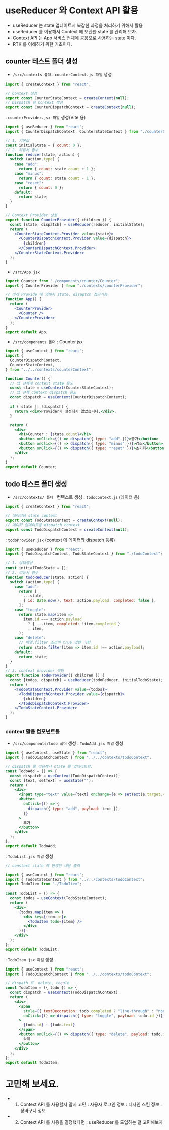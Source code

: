 # useReducer 와 Context API 활용

- useReducer 는 state 업데이트시 복잡한 과정을 처리하기 위해서 활용
- useReducer 를 이용해서 Context 에 보관한 state 를 관리해 보자.
- Context API 는 App 서비스 전체에 공용으로 사용하는 state 이다.
- RTK 를 이해하기 위한 기초이다.

## counter 테스트 폴더 생성

- `/src/contexts 폴더`
  : `counterContext.js 파일` 생성

```js
import { createContext } from "react";

// Context 생성
export const CounterStateContext = createContext(null);
// Dispatch 용 Context 생성
export const CounterDispatchContext = createContext(null);
```

: `counterProvider.jsx 파일` 생성(Vite 용)

```jsx
import { useReducer } from "react";
import { CounterDispatchContext, CounterStateContext } from "./counterContext";

// 1. 기본값
const initialState = { count: 0 };
// 2. 리듀서 함수
function reducer(state, action) {
  switch (action.type) {
    case "add":
      return { count: state.count + 1 };
    case "minus":
      return { count: state.count - 1 };
    case "reset":
      return { count: 0 };
    default:
      return state;
  }
}

// Context Provider 생성
export function CounterProvider({ children }) {
  const [state, dispatch] = useReducer(reducer, initialState);
  return (
    <CounterStateContext.Provider value={state}>
      <CounterDispatchContext.Provider value={dispatch}>
        {children}
      </CounterDispatchContext.Provider>
    </CounterStateContext.Provider>
  );
}
```

- `/src/App.jsx`

```jsx
import Counter from "./components/counter/Counter";
import { CounterProvider } from "./contexts/counterProvider";

// 아래 Provide 에 의해서 state, disaptch 접근가능
function App() {
  return (
    <CounterProvider>
      <Counter />
    </CounterProvider>
  );
}
export default App;
```

- `/src/components 폴더`
  : Counter.jsx

```jsx
import { useContext } from "react";
import {
  CounterDispatchContext,
  CounterStateContext,
} from "../../contexts/counterContext";

function Counter() {
  // 앱 전체에 context state 용도
  const state = useContext(CounterStateContext);
  // 앱 전체 context dispatch 용도
  const dispatch = useContext(CounterDispatchContext);

  if (!state || !dispatch) {
    return <div>Provider가 설정되지 않았습니다.</div>;
  }

  return (
    <div>
      <h1>Counter : {state.count}</h1>
      <button onClick={() => dispatch({ type: "add" })}>증가</button>
      <button onClick={() => dispatch({ type: "minus" })}>감소</button>
      <button onClick={() => dispatch({ type: "reset" })}>초기화</button>
    </div>
  );
}
export default Counter;
```

## todo 테스트 폴더 생성

- `/src/contexts/ 폴더 ` 컨텍스트 생성
  : `todoContext.js` (데이터 용)

```js
import { createContext } from "react";

// 데이터용 state context
export const TodoStateContext = createContext(null);
// 데이터 업데이트용 dispatch context
export const TodoDispatchContext = createContext(null);
```

: `todoProvider.jsx` (context 에 데이터와 dispatch 등록)

```jsx
import { useReducer } from "react";
import { TodoDispatchContext, TodoStateContext } from "./todoContext";

// 1. 상태생성
const initialTodoState = [];
// 2. 리듀서 함수
function todoReducer(state, action) {
  switch (action.type) {
    case "add":
      return [
        ...state,
        { id: Date.now(), text: action.payload, completed: false },
      ];
    case "toggle":
      return state.map(item =>
        item.id === action.payload
          ? { ...item, completed: !item.completed }
          : item,
      );
    case "delete":
      // 배열.filter 조건이 true 것만 리턴
      return state.filter(item => item.id !== action.payload);
    default:
      return state;
  }
}
// 3. context provider 셋팅
export function TodoProvider({ children }) {
  const [todos, dispatch] = useReducer(todoReducer, initialTodoState);
  return (
    <TodoStateContext.Provider value={todos}>
      <TodoDispatchContext.Provider value={dispatch}>
        {children}
      </TodoDispatchContext.Provider>
    </TodoStateContext.Provider>
  );
}
```

### context 활용 컴포넌트들

- `/src/components/todo 폴더` 생성
  : `TodoAdd.jsx 파일` 생성

```jsx
import { useContext, useState } from "react";
import { TodoDispatchContext } from "../../contexts/todoContext";

// dispatch 를 이용해서 state 를 업데이트함.
const TodoAdd = () => {
  const dispatch = useContext(TodoDispatchContext);
  const [text, setText] = useState("");
  return (
    <div>
      <input type="text" value={text} onChange={e => setText(e.target.value)} />
      <button
        onClick={() => {
          dispatch({ type: "add", payload: text });
        }}
      >
        추가
      </button>
    </div>
  );
};
export default TodoAdd;
```

: `TodoList.jsx 파일` 생성

```jsx
// constext state 에 변경된 내용 출력

import { useContext } from "react";
import { TodoStateContext } from "../../contexts/todoContext";
import TodoItem from "./TodoItem";

const TodoList = () => {
  const todos = useContext(TodoStateContext);
  return (
    <div>
      {todos.map(item => (
        <div key={item.id}>
          <TodoItem todo={item} />
        </div>
      ))}
    </div>
  );
};
export default TodoList;
```

: `TodoItem.jsx 파일` 생성

```jsx
import { useContext } from "react";
import { TodoDispatchContext } from "../../contexts/todoContext";

// dispath 로  delete, toggle
const TodoItem = ({ todo }) => {
  const dispatch = useContext(TodoDispatchContext);
  return (
    <div>
      <span
        style={{ textDecoration: todo.completed ? "line-through" : "none" }}
        onClick={() => dispatch({ type: "toggle", payload: todo.id })}
      >
        {todo.id} : {todo.text}
      </span>
      <button onClick={() => dispatch({ type: "delete", payload: todo.id })}>
        삭제
      </button>
    </div>
  );
};
export default TodoItem;
```

# 고민해 보세요.

- 1. Context API 를 사용할지 말지 고민
     : 사용자 로그인 정보
     : 디자인 스킨 정보
     : 장바구니 정보
- 2. Context API 를 사용을 결정했다면
     : useReducer 를 도입하는 걸 고민해보자
